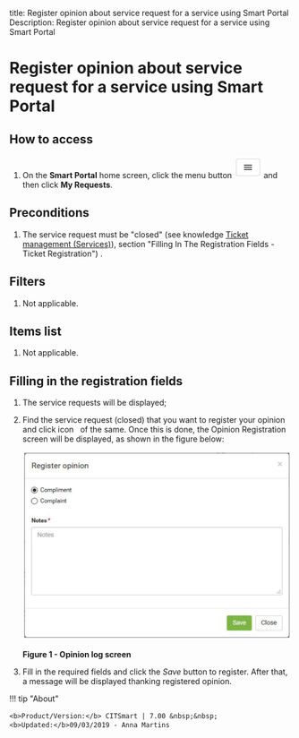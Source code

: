 title: Register opinion about service request for a service using Smart Portal
Description: Register opinion about service request for a service using Smart Portal

# Register opinion about service request for a service using Smart Portal

How to access
-------------

1.  On the **Smart Portal** home screen, click the menu button ![figure](images/simb-meno.white.jpg) and then
    click **My Requests**.

Preconditions
-------------

1.  The service request must be "closed" (see knowledge [Ticket management
    (Services)][1]), section "Filling In The Registration Fields - Ticket Registration") .

Filters
-------

1.  Not applicable.

Items list
----------

1.  Not applicable.

Filling in the registration fields
----------------------------------

1.  The service requests will be displayed;

2.  Find the service request (closed) that you want to register your opinion and
    click icon   of the same. Once this is done, the Opinion Registration screen
    will be displayed, as shown in the figure below:

    ![Registro](images/opiniao.img1.jpg)
   
    **Figure 1 - Opinion log screen**

3.  Fill in the required fields and click the *Save* button to register. After
    that, a message will be displayed thanking registered opinion.

!!! tip "About"

    <b>Product/Version:</b> CITSmart | 7.00 &nbsp;&nbsp;
    <b>Updated:</b>09/03/2019 - Anna Martins
        
[1]:/en-us/citsmart-platform-7/processes/tickets/ticket-management.html
